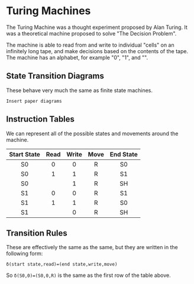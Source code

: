 ﻿# Turing Machines #

The Turing Machine was a thought experiment proposed by Alan Turing. It was a theoretical machine proposed to solve "The Decision Problem".

The machine is able to read from and write to individual "cells" on an infinitely long tape, and make decisions based on the contents of the tape. The machine has an alphabet, for example "0", "1", and "". 

## State Transition Diagrams ##

These behave very much the same as finite state machines.

`Insert paper diagrams`

## Instruction Tables ##

We can represent all of the possible states and movements around the machine.

|Start State|Read|Write|Move|End State|
|:---------:|:--:|:---:|:--:|:-------:|
|S0         |0   |0    |R   |S0       |
|S0         |1   |1    |R   |S1       |
|S0         |    |1    |R   |SH       |
|S1         |0   |0    |R   |S1       |
|S1         |1   |1    |R   |S0       |
|S1         |    |0    |R   |SH       |

## Transition Rules ##

These are effectively the same as the same, but they are written in the following form:

`δ(start state,read)=(end state,write,move)`

So `δ(S0,0)=(S0,0,R)` is the same as the first row of the table above.

